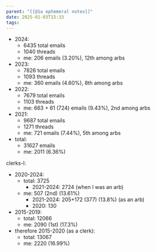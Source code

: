 ```yaml
---
parent: "[[@1a ephemeral notes]]"
date: 2025-01-03T15:33
tags: 
---
```

- 2024:
	- 6435 total emails
	- 1040 threads
	- me: 206 emails (3.20%), 12th among arbs
- 2023:
	- 7826 total emails
	- 1093 threads
	- me: 360 emails (4.60%), 8th among arbs
- 2022: 
	- 7679 total emails
	- 1103 threads
	- me: 663 + 61 (724) emails (9.43%), 2nd among arbs
- 2021:
	- 9687 total emails
	- 1271 threads
	- me: 721 emails (7.44%), 5th among arbs
- total: 
	- 31627 emails
	- me: 2011 (6.36%)

clerks-l:
- 2020-2024: 
	- total: 3725
		- 2021-2024: 2724 (when I was an arb)
	- me: 507 (2nd) (13.61%)
		- 2021-2024: 205+172 (377) (13.8%) (as an arb)
		- 2020: 130
- 2015-2019:
	- total: 12066
	- me: 2090 (1st) (17.3%)
- therefore 2015-2020 (as a clerk):
	- total: 13067
	- me: 2220 (16.99%)